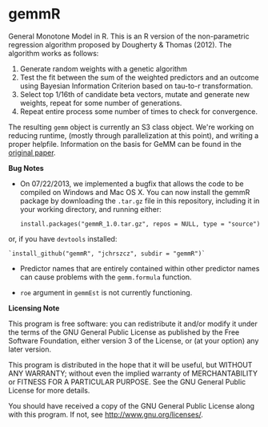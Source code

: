 gemmR
=====

General Monotone Model in R. This is an R version of the non-parametric regression algorithm proposed by Dougherty & Thomas (2012). The algorithm works as follows:

1. Generate random weights with a genetic algorithm
2. Test the fit between the sum of the weighted predictors and an outcome using Bayesian Information Criterion based on tau-to-r transformation.
3. Select top 1/16th of candidate beta vectors, mutate and generate new weights, repeat for some number of generations.
4. Repeat entire process some number of times to check for convergence.

The resulting `gemm` object is currently an S3 class object. We're working on reducing runtime, (mostly through parallelization at this point), and writing a proper helpfile. Information on the basis for GeMM can be found in the [original paper](http://www.bsos.umd.edu/psyc/dougherty/pdf%20articles/DoughertyThomas2012Rev.pdf).

**Bug Notes**

*  On 07/22/2013, we implemented a bugfix that allows the code to be compiled on Windows and Mac OS X. You can now install the gemmR package by downloading the `.tar.gz` file in this repository, including it in your working directory, and running either:

    `install.packages("gemmR_1.0.tar.gz", repos = NULL, type = "source")`
    
  or, if you have `devtools` installed:
    
    `install_github("gemmR", "jchrszcz", subdir = "gemmR")`

*  Predictor names that are entirely contained within other predictor names can cause problems with the `gemm.formula` function.

* `roe` argument in `gemmEst` is not currently functioning.

**Licensing Note**

This program is free software: you can redistribute it and/or modify it under the terms of the GNU General Public License as published by the Free Software Foundation, either version 3 of the License, or (at your option) any later version.

This program is distributed in the hope that it will be useful, but WITHOUT ANY WARRANTY; without even the implied warranty of MERCHANTABILITY or FITNESS FOR A PARTICULAR PURPOSE.  See the GNU General Public License for more details.

You should have received a copy of the GNU General Public License along with this program.  If not, see <http://www.gnu.org/licenses/>.
